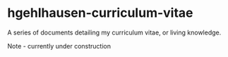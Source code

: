 # hgehlhausen-curriculum-vitae
A series of documents detailing my curriculum vitae, or living knowledge.

Note - currently under construction